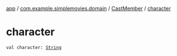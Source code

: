 [app](../../index.md) / [com.example.simplemovies.domain](../index.md) / [CastMember](index.md) / [character](./character.md)

# character

`val character: `[`String`](https://kotlinlang.org/api/latest/jvm/stdlib/kotlin/-string/index.html)